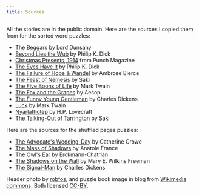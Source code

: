 ```yaml
---
title: Sources
---
```


All the stories are in the public domain. Here are the sources I copied them
from for the sorted word puzzles:

* [The Beggars] by Lord Dunsany
* [Beyond Lies the Wub] by Philip K. Dick
* [Christmas Presents, 1914] from Punch Magazine
* [The Eyes Have It] by Philip K. Dick
* [The Failure of Hope & Wandel] by Ambrose Bierce
* [The Feast of Nemesis] by Saki
* [The Five Boons of Life] by Mark Twain
* [The Fox and the Grapes] by Aesop
* [The Funny Young Gentleman] by Charles Dickens
* [Luck] by Mark Twain
* [Nyarlathotep] by H.P. Lovecraft
* [The Talking-Out of Tarrington] by Saki

Here are the sources for the shuffled pages puzzles:
* [The Advocate's Wedding-Day] by Catherine Crowe
* [The Mass of Shadows] by Anatole France
* [The Owl's Ear] by Erckmann-Chatrian
* [The Shadows on the Wall] by Mary E. Wilkins Freeman 
* [The Signal-Man] by Charles Dickens

Header photo by [robfos], and puzzle book image in blog from
[Wikimedia commons]. Both licensed [CC-BY].

[At The Gate]: https://www.gutenberg.org/cache/epub/15143/pg15143-images.html#Gate
[The Beggars]: https://www.gutenberg.org/cache/epub/57277/pg57277-images.html#Page_138
[Beyond Lies the Wub]: https://www.gutenberg.org/cache/epub/28554/pg28554-images.html
[The Eyes Have It]: https://www.gutenberg.org/cache/epub/31516/pg31516-images.html
[The Failure of Hope & Wandel]: https://www.gutenberg.org/cache/epub/15599/pg15599-images.html#THE_FAILURE_OF_HOPE_WANDEL
[The Fox and the Grapes]: https://www.gutenberg.org/cache/epub/28/pg28-images.html#chap31
[The Funny Young Gentleman]: https://www.gutenberg.org/cache/epub/882/pg882-images.html
[Nyarlathotep]: https://www.gutenberg.org/cache/epub/30637/pg30637-images.html#Page_128
[Christmas Presents, 1914]: https://www.gutenberg.org/cache/epub/29652/pg29652-images.html
[The Feast of Nemesis]: https://www.libraryofshortstories.com/onlinereader/the-feast-of-nemesis
[The Five Boons of Life]: https://www.gutenberg.org/cache/epub/142/pg142-images.html#link2H_4_0031
[The Talking-Out of Tarrington]: https://www.gutenberg.org/cache/epub/3688/pg3688-images.html#talkingout
[Luck]: https://www.libraryofshortstories.com/onlinereader/luck

[The Advocate's Wedding-Day]: https://www.gutenberg.org/cache/epub/16405/pg16405-images.html#page_190
[The Mass of Shadows]: https://www.gutenberg.org/ebooks/15143
[The Owl's Ear]: https://www.gutenberg.org/cache/epub/12758/pg12758-images.html#ear
[The Shadows on the Wall]: https://www.gutenberg.org/cache/epub/15143/pg15143-images.html#Shadows
[The Signal-Man]: https://www.gutenberg.org/cache/epub/16405/pg16405-images.html#page_109
[What Was It?]: https://www.gutenberg.org/cache/epub/15143/pg15143-images.html#What

[CC-BY]: https://creativecommons.org/licenses/by/2.0/
[robfos]: https://flic.kr/p/dfmtLi
[Wikimedia commons]: https://commons.wikimedia.org/wiki/File:Golden_puzzle_book%2Bbookscript.svg
